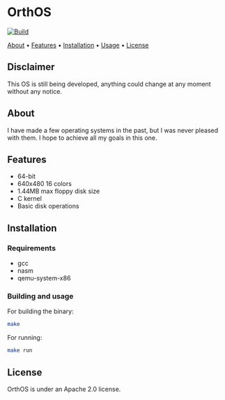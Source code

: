 # OrthOS

[![Build](https://github.com/joshjkk/OrthOS/actions/workflows/Build.yml/badge.svg)](https://github.com/joshjkk/OrthOS/actions/workflows/Build.yml)

[About](#about) • [Features](#features) • [Installation](#installation) • [Usage](#building-and-usage) • [License](#license)

## Disclaimer

This OS is still being developed, anything could change at any moment without any notice.

## About

I have made a few operating systems in the past, but I was never pleased with them. I hope to achieve all my goals in this one.

## Features

- 64-bit
- 640x480 16 colors
- 1.44MB max floppy disk size
- C kernel
- Basic disk operations

## Installation

### Requirements

- gcc
- nasm
- qemu-system-x86

### Building and usage

For building the binary:

``` bash
make
```

For running:

``` bash
make run
```

## License

OrthOS is under an Apache 2.0 license.
